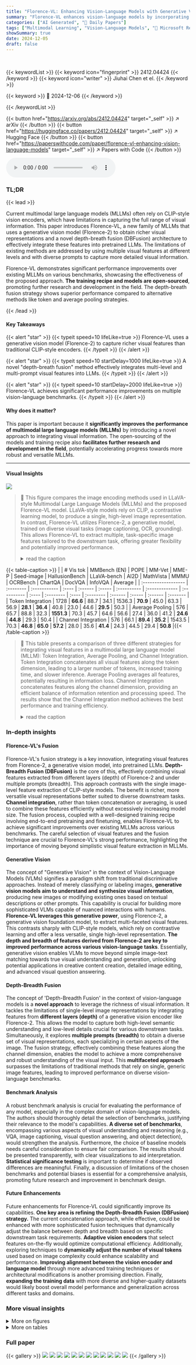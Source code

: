 ```yaml
---
title: "Florence-VL: Enhancing Vision-Language Models with Generative Vision Encoder and Depth-Breadth Fusion"
summary: "Florence-VL enhances vision-language models by incorporating a generative vision encoder and a novel depth-breadth fusion architecture, achieving state-of-the-art results on various benchmarks."
categories: ["AI Generated", "🤗 Daily Papers"]
tags: ["Multimodal Learning", "Vision-Language Models", "🏢 Microsoft Research",]
showSummary: true
date: 2024-12-05
draft: false
---
```


<br>

{{< keywordList >}}
{{< keyword icon="fingerprint" >}} 2412.04424 {{< /keyword >}}
{{< keyword icon="writer" >}} Jiuhai Chen et el. {{< /keyword >}}
 
{{< keyword >}} 🤗 2024-12-06 {{< /keyword >}}
 
{{< /keywordList >}}

{{< button href="https://arxiv.org/abs/2412.04424" target="_self" >}}
↗ arXiv
{{< /button >}}
{{< button href="https://huggingface.co/papers/2412.04424" target="_self" >}}
↗ Hugging Face
{{< /button >}}
{{< button href="https://paperswithcode.com/paper/florence-vl-enhancing-vision-language-models" target="_self" >}}
↗ Papers with Code
{{< /button >}}



<audio controls>
    <source src="https://ai-paper-reviewer.com/2412.04424/podcast.wav" type="audio/wav">
    Your browser does not support the audio element.
</audio>


### TL;DR


{{< lead >}}

Current multimodal large language models (MLLMs) often rely on CLIP-style vision encoders, which have limitations in capturing the full range of visual information. This paper introduces Florence-VL, a new family of MLLMs that uses a generative vision model (Florence-2) to obtain richer visual representations and a novel depth-breath fusion (DBFusion) architecture to effectively integrate these features into pretrained LLMs.  The limitations of existing methods are addressed by using multiple visual features at different levels and with diverse prompts to capture more detailed visual information.

Florence-VL demonstrates significant performance improvements over existing MLLMs on various benchmarks, showcasing the effectiveness of the proposed approach. **The training recipe and models are open-sourced**, promoting further research and development in the field. The depth-breath fusion strategy shows superior performance compared to alternative methods like token and average pooling strategies.

{{< /lead >}}


#### Key Takeaways

{{< alert "star" >}}
{{< typeit speed=10 lifeLike=true >}} Florence-VL uses a generative vision model (Florence-2) to capture richer visual features than traditional CLIP-style encoders. {{< /typeit >}}
{{< /alert >}}

{{< alert "star" >}}
{{< typeit speed=10 startDelay=1000 lifeLike=true >}} A novel "depth-breath fusion" method effectively integrates multi-level and multi-prompt visual features into LLMs. {{< /typeit >}}
{{< /alert >}}

{{< alert "star" >}}
{{< typeit speed=10 startDelay=2000 lifeLike=true >}} Florence-VL achieves significant performance improvements on multiple vision-language benchmarks. {{< /typeit >}}
{{< /alert >}}

#### Why does it matter?
This paper is important because it **significantly improves the performance of multimodal large language models (MLLMs)** by introducing a novel approach to integrating visual information.  The open-sourcing of the models and training recipe also **facilitates further research and development in the field**, potentially accelerating progress towards more robust and versatile MLLMs.

------
#### Visual Insights



![](https://arxiv.org/html/2412.04424/x1.png)

> 🔼 This figure compares the image encoding methods used in LLaVA-style Multimodal Large Language Models (MLLMs) and the proposed Florence-VL model.  LLaVA-style models rely on CLIP, a contrastive learning model, to produce a single, high-level image representation.  In contrast, Florence-VL utilizes Florence-2, a generative model, trained on diverse visual tasks (image captioning, OCR, grounding).  This allows Florence-VL to extract multiple, task-specific image features tailored to the downstream task, offering greater flexibility and potentially improved performance.
> <details>
> <summary>read the caption</summary>
> Figure 1: Comparison of LLaVA-style MLLMs with our Florence-VL. LLaVA-style models use CLIP, pretrained with contrastive learning, to generate a single high-level image feature. In contrast, Florence-VL leverages Florence-2, pretrained with generative modeling across various vision tasks such as image captioning, OCR, and grounding. This enables Florence-VL to flexibly extract multiple task-specific image features using Florence-2 as the image encoder.
> </details>





{{< table-caption >}}
|                     | # Vis tok | MMBench (EN) | POPE | MM-Vet | MME-P | Seed-image | HallusionBench | LLaVA-bench | AI2D | MathVista | MMMU | OCRBench | ChartQA | DocVQA | InfoVQA | Average |
| :------------------ | :-------- | :----------- | :---- | :------ | :----- | :---------- | :------------- | :---------- | :---- | :-------- | :---- | :-------- | :------ | :----- | :------ | :------- |
| Token Integration   | 1728      | **66.6**      | 88.7  | 34.1     | 1536.3 | **70.9**     | 45.0           | 63.3        | 56.9  | **28.1**     | **36.4** | 40.8      | 23.0    | 44.6    | **29.5** | 50.3    |
| Average Pooling    | 576       | 65.7         | 88.8  | 32.3     | **1551.3** | 70.3         | 45.7           | 64.6        | 56.6  | 27.4       | 36.0   | 41.2      | **24.6** | **44.8** | 29.3    | 50.4    |
| Channel Integration | 576       | 66.1         | **89.4** | **35.2** | 1543.5 | 70.3         | **46.8**      | **65.0**     | **57.2** | 28.0       | 35.6   | **41.4**    | 24.3    | 44.5    | 29.4    | **50.8**   |{{< /table-caption >}}

> 🔼 This table presents a comparison of three different strategies for integrating visual features in a multimodal large language model (MLLM): Token Integration, Average Pooling, and Channel Integration.  Token Integration concatenates all visual features along the token dimension, leading to a larger number of tokens, increased training time, and slower inference. Average Pooling averages all features, potentially resulting in information loss. Channel Integration concatenates features along the channel dimension, providing an efficient balance of information retention and processing speed. The results show that the Channel Integration method achieves the best performance and training efficiency.
> <details>
> <summary>read the caption</summary>
> Table 1: Experiments for different fusion strategies. The vision token count is 1728 for token integration, which leads to longer training and inference times. The channel integration strategy shows better performance and training efficiency compared to the other two fusion methods.
> </details>





### In-depth insights


#### Florence-VL's Fusion
Florence-VL's fusion strategy is a key innovation, integrating visual features from Florence-2, a generative vision model, into pretrained LLMs.  **Depth-Breadth Fusion (DBFusion)** is the core of this, effectively combining visual features extracted from different layers (depth) of Florence-2 and under multiple prompts (breadth). This approach contrasts with the single image-level feature extraction of CLIP-style models. The benefit is richer, more versatile visual representations better suited to diverse downstream tasks.  **Channel integration**, rather than token concatenation or averaging, is used to combine these features efficiently without excessively increasing model size. The fusion process, coupled with a well-designed training recipe involving end-to-end pretraining and finetuning, enables Florence-VL to achieve significant improvements over existing MLLMs across various benchmarks.  The careful selection of visual features and the fusion technique are crucial to Florence-VL's strong performance, highlighting the importance of moving beyond simplistic visual feature extraction in MLLMs.

#### Generative Vision
The concept of "Generative Vision" in the context of Vision-Language Models (VLMs) signifies a paradigm shift from traditional discriminative approaches.  Instead of merely classifying or labeling images, **generative vision models aim to understand and synthesize visual information**,  producing new images or modifying existing ones based on textual descriptions or other prompts. This capability is crucial for building more sophisticated VLMs capable of nuanced interactions with humans. **Florence-VL leverages this generative power**, using Florence-2, a generative vision foundation model, to extract multi-faceted visual features.  This contrasts sharply with CLIP-style models, which rely on contrastive learning and offer a less versatile, single high-level representation.  **The depth and breadth of features derived from Florence-2 are key to improved performance across various vision-language tasks**.  Essentially, generative vision enables VLMs to move beyond simple image-text matching towards true visual understanding and generation, unlocking potential applications in creative content creation, detailed image editing, and advanced visual question answering.

#### Depth-Breadth Fusion
The concept of 'Depth-Breadth Fusion' in the context of vision-language models is a **novel approach** to leverage the richness of visual information.  It tackles the limitations of single-level image representations by integrating features from **different layers (depth)** of a generative vision encoder like Florence-2. This allows the model to capture both high-level semantic understanding and low-level details crucial for various downstream tasks.  Simultaneously, it explores **multiple prompts (breadth)** to obtain a diverse set of visual representations, each specializing in certain aspects of the image.  The fusion strategy, effectively combining these features along the channel dimension, enables the model to achieve a more comprehensive and robust understanding of the visual input. This **multifaceted approach** surpasses the limitations of traditional methods that rely on single, generic image features, leading to improved performance on diverse vision-language benchmarks.

#### Benchmark Analysis
A robust benchmark analysis is crucial for evaluating the performance of any model, especially in the complex domain of vision-language models.  The authors should thoroughly detail the selection of benchmarks, justifying their relevance to the model's capabilities. **A diverse set of benchmarks**, encompassing various aspects of visual understanding and reasoning (e.g., VQA, image captioning, visual question answering, and object detection), would strengthen the analysis.  Furthermore, the choice of baseline models needs careful consideration to ensure fair comparison. The results should be presented transparently, with clear visualizations to aid interpretation. **Statistical significance testing** is important to determine if observed differences are meaningful.  Finally, a discussion of limitations of the chosen benchmarks and potential biases is essential for a comprehensive analysis, promoting future research and improvement in benchmark design.

#### Future Enhancements
Future enhancements for Florence-VL could significantly improve its capabilities.  **One key area is refining the Depth-Breadth Fusion (DBFusion) strategy.**  The current concatenation approach, while effective, could be enhanced with more sophisticated fusion techniques that dynamically adjust the balance between depth and breadth based on specific downstream task requirements.  **Adaptive vision encoders** that select features on-the-fly would optimize computational efficiency.  Additionally, exploring techniques to **dynamically adjust the number of visual tokens** used based on image complexity could enhance scalability and performance.  **Improving alignment between the vision encoder and language model** through more advanced training techniques or architectural modifications is another promising direction. Finally, **expanding the training data** with more diverse and higher-quality datasets would likely boost overall model performance and generalization across different tasks and domains.


### More visual insights

<details>
<summary>More on figures
</summary>


![](https://arxiv.org/html/2412.04424/x2.png)

> 🔼 Figure 2 illustrates the architecture of Florence-VL, a multimodal large language model.  It begins by using Florence-2, a generative vision model, to extract visual features.  Crucially, Florence-2 extracts features at multiple 'depths' (different levels of abstraction, from low-level details to high-level concepts) and 'breadths' (using various prompts to capture different aspects of the image, such as detailed captions, OCR text, and object grounding). These diverse visual features are then fused using a novel Depth-Breadth Fusion (DBFusion) mechanism.  The fused features are finally projected into the input space of a large language model (LLM), allowing for effective multimodal understanding.  The entire model is first fully pre-trained on image captioning data before undergoing a partial fine-tuning phase using instruction-tuning data.
> <details>
> <summary>read the caption</summary>
> Figure 2: An overview of Florence-VL, which extracts visual features of different depths (levels of feature concepts) and breaths (prompts) from Florence-2, combines them using DBFusion, and project the fused features to an LLM’s input space. Florence-VL is fully pretrained on image captioning data and then partially finetuned on instruction-tuning data.
> </details>



![](https://arxiv.org/html/2412.04424/x3.png)

> 🔼 This figure visualizes the effectiveness of Florence-2 in capturing various levels of visual information compared to the CLIP model.  PCA was applied to image features generated by Florence-2 using three different prompts: Detailed Caption (focuses on overall scene understanding), OCR (focuses on text extraction), and Grounding (highlights spatial relationships between objects).  The results show that Florence-2, unlike CLIP, effectively captures fine-grained details such as text within the image. The visualization clearly demonstrates that Florence-2's multi-faceted visual representations offer a richer, more nuanced understanding of the image than CLIP's single high-level representation.
> <details>
> <summary>read the caption</summary>
> Figure 3: Visualization of the first three PCA components: we apply PCA to image features generated from Detailed Caption, OCR, and Grounding prompts, excluding the background by setting a threshold on the first PCA component. The image features derived from the Detailed Caption prompt (second column) capture the general context of the image, those from the OCR prompt (third column) focus primarily on text information, and those from the Grounding prompt (fourth column) highlight spatial relationships between objects. Additionally, we visualize the final layer features from OpenAI CLIP (ViT-L/14@336) in the last column, showing that CLIP features often miss certain region-level details, such as text information in many cases.
> </details>



![](https://arxiv.org/html/2412.04424/x4.png)

> 🔼 This figure presents a comparison of the alignment loss between various vision encoders and a language model. The alignment loss is a measure of how well the visual representations from the encoder align with the textual representations from the language model.  Lower alignment loss indicates better alignment. The results show that Florence-2 achieves the lowest alignment loss, indicating the strongest alignment between its visual features and text embeddings compared to other vision encoders like Stable Diffusion, DINOv2, SigLIP, and OpenAI CLIP.
> <details>
> <summary>read the caption</summary>
> Figure 4: We plot the alignment loss for different vision encoders, which clearly shows that Florence-2 vision encoder achieves the lowest alignment loss compared to the other vision encoders, demonstrating the best alignment with text embeddings.
> </details>



![](https://arxiv.org/html/2412.04424/x5.png)

> 🔼 Figure 5 shows the results of an ablation study on the impact of different visual features on the alignment loss between vision and text representations in a multimodal large language model.  Four sets of visual features (using different combinations of depth and breadth of features) are compared: the complete set of features, and the sets that remove either the detailed caption features, OCR features, or grounding features. The graph clearly demonstrates that the combination of all features results in the lowest alignment loss, underscoring the importance of combining features from both different depths (levels of detail) and breadths (various tasks) for optimal cross-modal alignment and model performance.
> <details>
> <summary>read the caption</summary>
> Figure 5: We plot the alignment loss for various feature combinations, removing one feature at a time from different depths and breadths. The results clearly show that our method achieves the lowest alignment loss compared to others, highlighting the importance of all features from different depths and breadths for optimal alignment.
> </details>



</details>




<details>
<summary>More on tables
</summary>


{{< table-caption >}}
|               | # Vis tok. | VQAv2 | GQA  | MMBench (EN) | MMBench (CN) | VizWiz | POPE | MM-Vet | MME-P | MME-C | Seed-image | HallusionBench | LLaVA-bench | MMStar |
| :------------ | :---------: | :----: | :----: | :-----------: | :-----------: | :-----: | :----: | :-----: | :----: | :----: | :---------: | :-------------: | :----------: | :-----: |
| Vila 3B       |     -      |  80.4  |  61.5  |    63.4     |    52.7      |  53.5   | 86.9  |  35.4   | 1442.4 |   -    |    67.9     |       -        |      -       |  40.3  |
| Phi 3.5-Vision|     -      |    -   |  **63.5** |   **75.5**   |   **64.2**   |  58.2   | 82.2  |  46.5   | 1473.4 | **412.1** |    69.9     |       53.3       |     68.8      |  **49.0** |
| Florence-VL 3B (ours) |   576    | **82.1** |  61.8  |    71.6     |    60.8      | **59.1** | **88.3** | **51.0** | **1498.7** |  403.9  |   **70.6**   |       58.1       |     **71.1**    |  44.9  |
| LLaVA next 8B |   2880    |    -   | **65.4** |     -       |     -        |  57.7   | 86.6  |  41.7   | 1595.1 |  379.3  |    72.7     |       47.7       |    **76.8**    |    -   |
| Vila 8B       |     -      |  80.9  |  61.7  |    72.3     |    66.2      |  58.7   | 84.4  |  38.3   | 1577.0 |    -    |    71.4     |       -        |      -       |    -   |
| Mini-Gemini-HD 8B|   2880    |    -   |  64.5  |     -       |     -        |    -   |    -   |    -   | **1606.0** |    -    |    73.2     |       -        |      -       |    -   |
| Cambrain 8B   |   576    |    -   |  64.6  |    75.9     |    67.9      |    -   | 87.4  |  48.0   | 1547.1 |    -    |    74.7     |       48.7       |     71.0      | **50.0** |
| Florence-VL 8B (ours) |   576    | **84.7** |  64.4  | **76.2** | **69.5** | **59.1** | **89.9** | **56.3** | 1560.0 | **381.1** | **74.9** | **57.3** | 74.2 | **50.0** |{{< /table-caption >}}
> 🔼 This table presents the performance comparison of different vision-language models on a range of general multimodal benchmarks.  The benchmarks assess various aspects of visual understanding and reasoning capabilities. The models are evaluated based on their accuracy across the benchmarks, providing a comprehensive overview of their strengths and weaknesses.  The table includes metrics that quantify the models' performance on different tasks.
> <details>
> <summary>read the caption</summary>
> (a) Results on general multimodal benchmarks.
> </details>

{{< table-caption >}}
|                     | # Vis tok. | Realworldqa | CV-Bench* | MMVP | AI2D | MathVista | MMMU | SciQA-IMG | TextVQA | OCRBench | ChartQA | DocVQA | InfoVQA |
| :------------------ | :--------- | :---------- | :-------- | :---- | :---- | :-------- | :---- | :-------- | :------ | :------- | :------ | :----- | :------ |
| Vila 3B             | -          | 53.3        | 55.2      | -     | -     | 30.6      | 34.1  | 67.9      | 58.1    | -        | -       | -      | -       |
| Phi 3.5 Vision     | -          | 53.5        | 69.3      | **67.7** | **77.4** | -          | **43.3** | **89.0**  | 61.1    | 59.8     | **72.0** | 75.9   | 40.7    |
| Florence-VL 3B (ours) | 576        | **60.4**    | **70.2**  | 64.7  | 73.8  | 52.2      | 41.8  | 84.6      | **69.1** | **63.0** | 70.7    | **82.1** | **51.3** |
| LLaVA next 8B      | 2880       | 59.6        | 63.8      | 38.7  | 71.6  | 37.4      | 40.1  | 73.3      | 65.4    | 55.2     | 69.3    | 78.2   | -       |
| Vila 8B             | -          | -           | -         | -     | -     | -          | 36.9  | 79.9      | -       | -        | -       | -      | -       |
| Mini-Gemini-HD 8B   | 2880       | 62.1        | 62.6      | 18.7  | 73.5  | 37.0      | 37.3  | 75.1      | 70.2    | 47.7     | 59.1    | 74.6   | -       |
| Cambrian 8B         | 576        | **64.2**    | 72.2      | 51.3  | 73.0  | 49.0      | 42.7  | 80.4      | 71.7    | 62.4     | 73.3    | 77.8   | -       |
| Florence-VL 8B (ours) | 576        | **64.2**    | **73.4**  | **73.3** | **74.2** | **55.5** | **43.7** | **85.9**  | **74.2** | **63.4** | **74.7** | **84.9** | **51.7** |{{< /table-caption >}}
> 🔼 Table 2b presents the performance comparison of various Multimodal Large Language Models (MLLMs) across a range of vision-centric, knowledge-based, and OCR & Chart tasks.  It shows the results for different models, including Florence-VL (with both 3B and 8B parameter variants), along with several baselines and other state-of-the-art models.  The table details the performance of each model on multiple benchmarks within each category, offering a comprehensive evaluation of their capabilities in diverse multimodal tasks.  This is particularly useful for assessing the specific strengths and weaknesses of each model in different domains.
> <details>
> <summary>read the caption</summary>
> (b) Results on Vision centric, Knowledge based, and OCR & Chart benchmarks.
> </details>

{{< table-caption >}}
|               | LLM       | GQA  | MMBench (EN) | MMBench (CN) | VizWiz | POPE  | MM-Vet | MME-P     | MME-C    | HallusionBench | LLaVA-bench | MMStar |
| :------------ | :-------- | :--- | :------------ | :------------ | :----- | :---- | :----- | :-------- | :------- | :------------- | :---------- | :------ |
| LLaVA 1.5 3B | Phi 3.5    | 61.4 | **69.4**      | 60.6         | 38.4   | 86.2  | 35.4   | 1399.5    | 284.6   | 44.5          | **68.0**     | 40.6    |
| Florence-VL 3B | Phi 3.5    | **62.7** | 68.7         | **61.7**      | **42.6** | **89.9** | 35.4   | **1448.5** | **299.6** | **45.5**     | 64.9       | **40.8** |
| LLaVA 1.5 7B | Vicuna 1.5 | 62.0 | 64.8         | **57.6**      | 50.0   | 85.9  | 30.6   | 1510.7    | 294.0   | 44.8          | 64.2       | 30.3    |
| Florence-VL 7B | Vicuna 1.5 | **62.7** | **66.1**     | 55.8         | **54.5** | **89.4** | **35.2** | **1543.5** | **316.4** | **46.8**     | **65.0**     | **36.8** |
| LLaVA 1.5 8B | Llama 3    | 62.8 | **71.4**      | 65.5         | 49.3   | 84.8  | 34.2   | 1539.4    | 292.5   | 45.7          | **71.0**     | 38.5    |
| Florence-VL 8B | Llama 3    | **63.8** | 71.1         | **65.8**      | **54.0** | **88.4** | **36.4** | **1584.1** | **346.8** | **46.8**     | 66.2       | **39.1** |{{< /table-caption >}}
> 🔼 This table presents a comprehensive evaluation of the Florence-VL model across a diverse range of benchmarks.  It's broken down into four categories: general multimodal benchmarks (assessing overall performance across multiple tasks), vision-centric benchmarks (focus on vision-specific capabilities), knowledge-based benchmarks (testing reasoning and factual understanding), and OCR & Chart benchmarks (evaluating performance on text extraction from images and chart understanding).  For each category, the table shows the performance of Florence-VL alongside various baseline models (different sizes and architectures), allowing for direct comparisons and highlighting the model's strengths and weaknesses in different areas.
> <details>
> <summary>read the caption</summary>
> Table 2:  Results on general multimodal benchmarks, Vision centric, Knowledge based, and OCR & Chart benchmarks.
> </details>

{{< table-caption >}}
|           | LLM        | Realworldqa | MMVP   | AI2D   | MathVista | MMMU   | SciQA-IMG | TextVQA  | OCRBench | ChartQA | DocVQA  | InfoVQA |
| :--------- | :--------- | :---------- | :----- | :----- | :-------- | :----- | :-------- | :------- | :------ | :------ | :------ | :------ |
| LLaVA 1.5 3B | Phi 3.5    | 54.4        | 2.0    | 63.3   | 30.6      | **40.7** | **72.0**   | 43.7     | 30.4    | 16.4    | 28.1    | 26.4    |
| Florence-VL 3B | Phi 3.5    | **58.4**    | **6.0** | **64.9** | 30.6      | 39.6   | 68.7      | **61.6** | **40.3** | **21.8** | **46.1** | **29.6** |
| LLaVA 1.5 7B | Vicuna 1.5 | 54.8        | 6.0    | 54.8   | 26.7      | 35.3   | **66.8**   | 58.2     | 31.4    | 18.2    | 28.1    | 25.8    |
| Florence-VL 7B | Vicuna 1.5 | **60.4**    | **12.3** | **57.2** | **28.0**  | **35.6** | 66.5      | **62.8** | **41.4** | **24.3** | **44.5** | **29.4** |
| LLaVA 1.5 8B | Llama 3    | 55.7        | 7.3    | 60.2   | 29.3      | 39.4   | **76.5**   | 45.4     | 34.6    | 15.4    | 28.6    | 26.4    |
| Florence-VL 8B | Llama 3    | **59.9**    | **8.3** | **62.4** | **31.8**  | **39.9** | 73.6      | **68.0** | **41.1** | **23.4** | **44.4** | **29.0** |{{< /table-caption >}}
> 🔼 This table presents the quantitative results of Florence-VL and various baseline models on general multimodal benchmarks.  The metrics assess performance across different tasks involving diverse visual and textual inputs.  It shows a comparison of the performance of Florence-VL models with varying sizes (3B, 7B, 8B parameters) against other state-of-the-art Multimodal Large Language Models (MLLMs). The benchmarks cover image captioning, question answering, visual reasoning, and other multimodal understanding tasks.
> <details>
> <summary>read the caption</summary>
> (a) Results on general multimodal benchmarks.
> </details>

{{< table-caption >}}
| Features used | MMBench (EN) | POPE | MM-Vet | MME-P | Seed-image | HallusionBench | LLaVA-bench | AI2D | MathVista | MMMU | OCRBench | ChartQA | DocVQA | InfoVQA |
|---|---|---|---|---|---|---|---|---|---|---|---|---|---|---|
| [\mathbf{V}] | 64.3 | 86.1 | 31.1 | 1510.7 | 66.0 | 44.8 | 64.2 | 54.7 | 26.7 | 35.2 | 31.2 | 18.3 | 27.9 | 25.7 |
| [\mathbf{V},\mathbf{V}_{t_{1}}^{\prime},\mathbf{V}_{t_{2}}^{\prime},\mathbf{V}_{t_{3}}^{\prime}] | 66.1 | 89.4 | 35.2 | 1543.5 | 70.3 | 46.8 | 65.0 | 57.2 | 28.0 | 35.6 | 41.4 | 24.3 | 44.5 | 29.4 |{{< /table-caption >}}
> 🔼 Table 2b presents a breakdown of the performance of various models on three categories of benchmarks: Vision-centric, Knowledge-based, and OCR & Chart.  Vision-centric tasks focus on visual understanding and perception. Knowledge-based tasks require reasoning and factual knowledge. OCR & Chart tasks involve extracting information from text in images or charts. The table shows the performance (measured as accuracy) of different models—including the Florence-VL models of varying sizes and several baselines—on each benchmark.
> <details>
> <summary>read the caption</summary>
> (b) Results on Vision centric, Knowledge based, and OCR & Chart benchmarks.
> </details>

{{< table-caption >}}
|   | GQA | MMBench (EN) | MMBench (CN) | VizWiz | POPE | MM-Vet | MME-P | MME-C | Seed-image | HallusionBench | LLaVA-bench | MMStar |
|---|---|---|---|---|---|---|---|---|---|---|---|---|
| Florence-VL 7B | 62.7 | 66.1 | 55.8 | 54.5 | 89.4 | 35.2 | 1543.5 | 316.4 | 70.3 | 46.8 | 65.0 | 36.8 |
| Remove Caption Feature  𝐕′t1  | 62.2 | 64.9 | 56.1 | 53.5 | 89.3 | 31.8 | 1477.8 | 354.3 | 69.0 | 44.9 | 65.2 | 36.0 |
| Remove OCR Feature  𝐕′t2  | 62.0 | 65.6 | 55.4 | 56.0 | 88.8 | 30.2 | 1506.3 | 345.4 | 67.6 | 45.4 | 62.6 | 35.2 |
| Remove Grounding Feature  𝐕′t3  | 63.0 | 66.6 | 56.8 | 56.5 | 88.8 | 32.9 | 1494.8 | 338.9 | 70.8 | 44.7 | 65.1 | 36.2 |{{< /table-caption >}}
> 🔼 This table compares the performance of LLaVA 1.5 and Florence-VL (in 3B, 7B, and 8B parameter versions) across a range of multimodal benchmark datasets.  The key difference between the models is the vision encoder used: LLaVA 1.5 employs CLIP, while Florence-VL utilizes Florence-2.  Importantly, both models were trained using the same training data and underlying large language models (LLMs). The results demonstrate that Florence-VL achieves significantly better performance than LLaVA 1.5, highlighting the advantages of using Florence-2 as the vision encoder.
> <details>
> <summary>read the caption</summary>
> Table 3: We compare LLaVA 1.5 with our model (Florence-VL 3B/7B/8B) across multiple multimodal benchmarks. The key difference between them lies in the vision encoders used (CLIP for LLaVA vs. Florence-2 for our model), while we maintain the same training data and backbone LLMs for both. The results show that our models significantly outperform LLaVA 1.5 with the same training data.
> </details>

{{< table-caption >}}
| | OCRBench | ChartQA | DocVQA | InfoVQA | Average |
|---|---|---|---|---|---| 
| Florence-VL 7B | **41.4** | **24.3** | **44.5** | **29.4** | **34.9** |
| OCR | 40.9 | 22.9 | 44.4 | 29.0 | 34.2 |{{< /table-caption >}}
> 🔼 This table compares the performance of using only lower-level visual features (from the DaViT vision encoder) against using both lower-level and higher-level visual features (from Florence-2).  The results show that combining features from different levels (depth) significantly improves the model's performance across various benchmarks.
> <details>
> <summary>read the caption</summary>
> Table 4: The comparison between keeping only the lower-level feature [𝐕]delimited-[]𝐕[\mathbf{V}][ bold_V ] and our method, which includes both lower- and higher-level features, clearly demonstrates that maintaining both types of features achieves better performance.
> </details>

{{< table-caption >}}
|           | AI2D | MathVista | MMMU | SciQA-IMG | Average |
| :-------- | :-------: | :--------: | :------: | :--------: | :------: |
| Florence-VL 7B | **57.2** | **28.0** | 35.6 | **66.5** | 46.8 |
| Caption | 56.8 | 27.5 | **36.9** | 65.5 | 46.7 |
| OCR       | 55.7 | 27.0 | 35.8 | 65.6 | 46.0 |
| Grounding | 56.7 | 27.9 | **36.9** | 66.4 | **47.0** |{{< /table-caption >}}
> 🔼 This ablation study investigates the impact of individual high-level visual features extracted by Florence-2 on the overall performance of the Florence-VL model. By systematically removing one high-level feature (Detailed Caption, OCR, Grounding) at a time while keeping other features, the table quantifies the effect on various downstream tasks. The results demonstrate the importance of all three high-level visual features in achieving optimal performance, highlighting the complementary nature of different visual representations.
> <details>
> <summary>read the caption</summary>
> Table 5: Ablation study was conducted by removing one high level image feature at a time, demonstrating that all high-level features are essential for maintaining optimal performance.
> </details>

</details>




### Full paper

{{< gallery >}}
<img src="https://ai-paper-reviewer.com/2412.04424/1.png" class="grid-w50 md:grid-w33 xl:grid-w25" />
<img src="https://ai-paper-reviewer.com/2412.04424/2.png" class="grid-w50 md:grid-w33 xl:grid-w25" />
<img src="https://ai-paper-reviewer.com/2412.04424/3.png" class="grid-w50 md:grid-w33 xl:grid-w25" />
<img src="https://ai-paper-reviewer.com/2412.04424/4.png" class="grid-w50 md:grid-w33 xl:grid-w25" />
<img src="https://ai-paper-reviewer.com/2412.04424/5.png" class="grid-w50 md:grid-w33 xl:grid-w25" />
<img src="https://ai-paper-reviewer.com/2412.04424/6.png" class="grid-w50 md:grid-w33 xl:grid-w25" />
<img src="https://ai-paper-reviewer.com/2412.04424/7.png" class="grid-w50 md:grid-w33 xl:grid-w25" />
<img src="https://ai-paper-reviewer.com/2412.04424/8.png" class="grid-w50 md:grid-w33 xl:grid-w25" />
<img src="https://ai-paper-reviewer.com/2412.04424/9.png" class="grid-w50 md:grid-w33 xl:grid-w25" />
<img src="https://ai-paper-reviewer.com/2412.04424/10.png" class="grid-w50 md:grid-w33 xl:grid-w25" />
<img src="https://ai-paper-reviewer.com/2412.04424/11.png" class="grid-w50 md:grid-w33 xl:grid-w25" />
<img src="https://ai-paper-reviewer.com/2412.04424/12.png" class="grid-w50 md:grid-w33 xl:grid-w25" />
{{< /gallery >}}